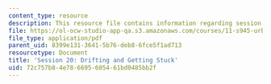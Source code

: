 ```yaml
---
content_type: resource
description: This resource file contains information regarding session 20.
file: https://ol-ocw-studio-app-qa.s3.amazonaws.com/courses/11-s945-urbanizing-china-a-reflective-dialogue-fall-2013/72c757b84e786695605461bd0485bb2f_MIT11_S945F13_Session20.pdf
file_type: application/pdf
parent_uid: 8399e131-3641-5b76-deb8-6fce5f1ad713
resourcetype: Document
title: 'Session 20: Drifting and Getting Stuck'
uid: 72c757b8-4e78-6695-6054-61bd0485bb2f
---
```

